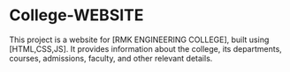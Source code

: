 # College-WEBSITE
This project is a website for [RMK ENGINEERING COLLEGE], built using [HTML,CSS,JS]. It provides information about the college, its departments, courses, admissions, faculty, and other relevant details.
